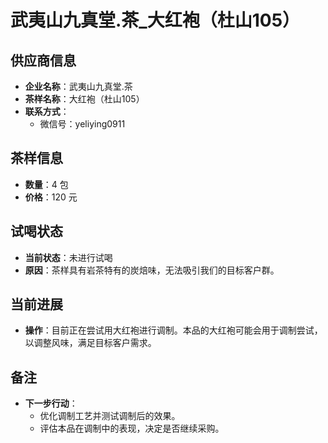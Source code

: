 # 武夷山九真堂.茶_大红袍（杜山105）

## 供应商信息
- **企业名称**：武夷山九真堂.茶
- **茶样名称**：大红袍（杜山105）
- **联系方式**：
  - 微信号：yeliying0911

## 茶样信息
- **数量**：4 包
- **价格**：120 元

## 试喝状态
- **当前状态**：未进行试喝
- **原因**：茶样具有岩茶特有的炭焙味，无法吸引我们的目标客户群。

## 当前进展
- **操作**：目前正在尝试用大红袍进行调制。本品的大红袍可能会用于调制尝试，以调整风味，满足目标客户需求。

## 备注
- **下一步行动**：
  - 优化调制工艺并测试调制后的效果。
  - 评估本品在调制中的表现，决定是否继续采购。